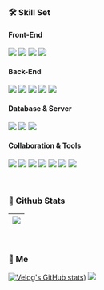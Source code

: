 ### 🛠️ Skill Set
<h4 align="left">Front-End</h4>
<p align="left">
  <img src="https://img.shields.io/badge/JavaScript-F7DF1E?style=flat-square&logo=JavaScript&logoColor=black">
  <img src="https://img.shields.io/badge/HTML5-E34F26?style=flat-square&logo=HTML5&logoColor=white">
  <img src="https://img.shields.io/badge/CSS3-1572B6?style=flat-square&logo=CSS3&logoColor=white">
  <img src="https://img.shields.io/badge/react-61DAFB?style=flat-square&logo=react&logoColor=white">
</p>

<h4 align="left">Back-End</h4>
<p align="left">
  <img src="https://img.shields.io/badge/Java-007396?style=flat-square&logo=Java&logoColor=white">
  <img src="https://img.shields.io/badge/spring-6DB33F?style=flat-square&logo=spring&logoColor=white">
  <img src="https://img.shields.io/badge/thymeleaf-005F0F?style=flat-square&logo=thymeleaf&logoColor=white">
  <img src="https://img.shields.io/badge/node.js-5FA04E?style=flat-square&logo=node.js&logoColor=white">
  <img src="https://img.shields.io/badge/gradle-02303A?style=flat-square&logo=gradle&logoColor=white">
</p>

<h4 align="left">Database & Server </h4>
<p align="left">
  <img src="https://img.shields.io/badge/Apache Tomcat-F8DC75?style=flat-square&logo=apachetomcat&logoColor=black"/>
  <img src="https://img.shields.io/badge/Oracle-F80000?style=flat-square&logo=Oracle&logoColor=white">
  <img src="https://img.shields.io/badge/dbeaver-382923?style=flat-square&logo=dbeaver&logoColor=white">
</p>
</p>

<h4 align="left">Collaboration & Tools </h4>
<p align="left">
  <img src="https://img.shields.io/badge/Visual Studio Code-007ACC?style=flat-square&logo=Visual Studio Code&logoColor=white">
  <img src="https://img.shields.io/badge/Eclipse IDE-2C2255?style=flat-square&logo=Eclipse IDE&logoColor=white">
  <img src="https://img.shields.io/badge/Visual Studio-5C2D91?style=flat-square&logo=Visual Studio&logoColor=white">
  <img src="https://img.shields.io/badge/git-F05032?style=flat-square&logo=git&logoColor=white"/>
  <img src="https://img.shields.io/badge/github-181717?style=flat-square&logo=github&logoColor=white"/>
  <img src="https://img.shields.io/badge/notion-000000?style=flat-square&logo=notion&logoColor=white"/>
  <img src="https://img.shields.io/badge/Figma-F24E1E?style=flat-square&logo=Figma&logoColor=white">
</p>
</p>

<br>

### 🔗 Github Stats
<table>
  <thead>
    <tr>
      <th>
        <a href="https://github.com/kkn0541?tab=repositories">
         <img align="center" src="https://github-readme-stats.vercel.app/api/top-langs/?username=kkn0541&layout=compact&hide_border=true&theme=graywhite" />
        </a>
      </th>
    </tr>
  </thead>
</table>

<br>

### 🪪 Me
[![Velog's GitHub stats](https://velog-readme-stats.vercel.app/api/badge?name=kkn0541))](https://velog.io/@kkn0541/posts)
<a href="mailto:kkn0541@naver.com"><img src="https://img.shields.io/badge/gmail-EA4335?style=flat-square&logo=gmail&logoColor=white&link=kkn0541@naver.com"/></a>

